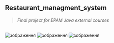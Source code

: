 ## Restaurant_managment_system
>###### Final project for EPAM Java external courses
![зображення](https://user-images.githubusercontent.com/85941909/206445186-5708a50e-992b-4a0d-897e-b10e48fce7da.png)
![зображення](https://user-images.githubusercontent.com/85941909/206445361-cc1ad514-bd82-4502-a1be-42b84c56228a.png)
![зображення](https://user-images.githubusercontent.com/85941909/206445410-328df46e-b8fe-48e7-acf3-36032be5624b.png)



